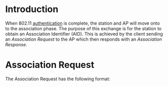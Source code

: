 # Introduction
When 802.11 [authentication](../Authentication%20&%20Association.md) is complete, the station and AP will move onto to the association phase. The purpose of this exchange is for the station to obtain an Association Identifier (AID). This is achieved by the client sending an *Association Request* to the AP which then responds with an *Association Response*.

# Association Request
The Association Request has the following format:

